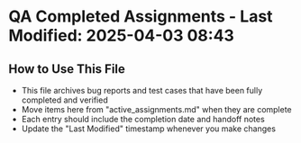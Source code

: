 # QA Completed Assignments - Last Modified: 2025-04-03 08:43

## How to Use This File
- This file archives bug reports and test cases that have been fully completed and verified
- Move items here from "active_assignments.md" when they are complete
- Each entry should include the completion date and handoff notes
- Update the "Last Modified" timestamp whenever you make changes
